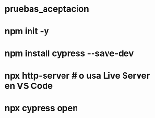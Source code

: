 # pruebas_aceptacion

# npm init -y
# npm install cypress --save-dev
# npx http-server  # o usa Live Server en VS Code
# npx cypress open
